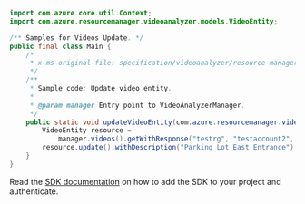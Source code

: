 ```java
import com.azure.core.util.Context;
import com.azure.resourcemanager.videoanalyzer.models.VideoEntity;

/** Samples for Videos Update. */
public final class Main {
    /*
     * x-ms-original-file: specification/videoanalyzer/resource-manager/Microsoft.Media/preview/2021-11-01-preview/examples/video-patch.json
     */
    /**
     * Sample code: Update video entity.
     *
     * @param manager Entry point to VideoAnalyzerManager.
     */
    public static void updateVideoEntity(com.azure.resourcemanager.videoanalyzer.VideoAnalyzerManager manager) {
        VideoEntity resource =
            manager.videos().getWithResponse("testrg", "testaccount2", "video1", Context.NONE).getValue();
        resource.update().withDescription("Parking Lot East Entrance").apply();
    }
}
```

Read the [SDK documentation](https://github.com/Azure/azure-sdk-for-java/blob/azure-resourcemanager-videoanalyzer_1.0.0-beta.5/sdk/videoanalyzer/azure-resourcemanager-videoanalyzer/README.md) on how to add the SDK to your project and authenticate.
